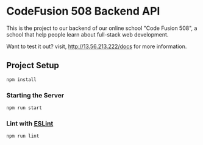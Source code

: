 # CodeFusion 508 Backend API

This is the project to our backend of our online school "Code Fusion 508", a school that help people learn about full-stack web development.

Want to test it out? visit, <http://13.56.213.222/docs> for more information.

## Project Setup

```sh
npm install
```

### Starting the Server

```sh
npm run start
```

### Lint with [ESLint](https://eslint.org/)

```sh
npm run lint
```
